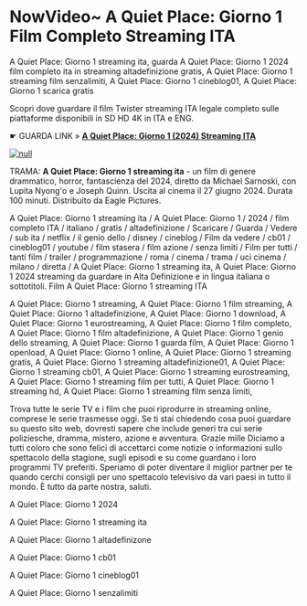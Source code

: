 # NowVideo~ A Quiet Place: Giorno 1 Film Completo Streaming ITA

A Quiet Place: Giorno 1 streaming ita, guarda A Quiet Place: Giorno 1 2024 film completo ita in streaming altadefinizione gratis, A Quiet Place: Giorno 1 streaming film senzalimiti, A Quiet Place: Giorno 1 cineblog01, A Quiet Place: Giorno 1 scarica gratis

Scopri dove guardare il film Twister streaming ITA legale completo sulle piattaforme disponibili in SD HD 4K in ITA e ENG.

☛ GUARDA LINK » **[A Quiet Place: Giorno 1 (2024) Streaming ITA](https://popcorn-tv.online/it/movie/762441/a-quiet-place-giorno-1)**

[![null](https://static.vecteezy.com/system/resources/thumbnails/034/325/871/small_2x/play-button-animation-play-and-music-icon-free-video.jpg)](https://popcorn-tv.online/it/movie/762441/a-quiet-place-giorno-1)

TRAMA: **A Quiet Place: Giorno 1 streaming ita** - un film di genere drammatico, horror, fantascienza del 2024, diretto da Michael Sarnoski, con Lupita Nyong'o e Joseph Quinn. Uscita al cinema il 27 giugno 2024. Durata 100 minuti. Distribuito da Eagle Pictures.

A Quiet Place: Giorno 1 streaming ita / A Quiet Place: Giorno 1 / 2024 / film completo ITA / italiano / gratis / altadefinizione / Scaricare / Guarda / Vedere / sub ita / netflix / il genio dello / disney / cineblog / Film da vedere / cb01 / cineblog01 / youtube / film stasera / film azione / senza limiti / Film per tutti / tanti film / trailer / programmazione / roma / cinema / trama / uci cinema / milano / diretta / A Quiet Place: Giorno 1 streaming ita, A Quiet Place: Giorno 1 2024 streaming da guardare in Alta Definizione e in lingua italiana o sottotitoli. Film A Quiet Place: Giorno 1 streaming ITA

A Quiet Place: Giorno 1 streaming, A Quiet Place: Giorno 1 film streaming, A Quiet Place: Giorno 1 altadefinizione, A Quiet Place: Giorno 1 download, A Quiet Place: Giorno 1 eurostreaming, A Quiet Place: Giorno 1 film completo, A Quiet Place: Giorno 1 film altadefinizione, A Quiet Place: Giorno 1 genio dello streaming, A Quiet Place: Giorno 1 guarda film, A Quiet Place: Giorno 1 openload, A Quiet Place: Giorno 1 online, A Quiet Place: Giorno 1 streaming gratis, A Quiet Place: Giorno 1 streaming altadefinizione01, A Quiet Place: Giorno 1 streaming cb01, A Quiet Place: Giorno 1 streaming eurostreaming, A Quiet Place: Giorno 1 streaming film per tutti, A Quiet Place: Giorno 1 streaming hd, A Quiet Place: Giorno 1 streaming film senza limiti,

Trova tutte le serie TV e i film che puoi riprodurre in streaming online, comprese le serie trasmesse oggi. Se ti stai chiedendo cosa puoi guardare su questo sito web, dovresti sapere che include generi tra cui serie poliziesche, dramma, mistero, azione e avventura. Grazie mille Diciamo a tutti coloro che sono felici di accettarci come notizie o informazioni sullo spettacolo della stagione, sugli episodi e su come guardano i loro programmi TV preferiti. Speriamo di poter diventare il miglior partner per te quando cerchi consigli per uno spettacolo televisivo da vari paesi in tutto il mondo. È tutto da parte nostra, saluti.

A Quiet Place: Giorno 1 2024

A Quiet Place: Giorno 1 streaming ita

A Quiet Place: Giorno 1 altadefinizone

A Quiet Place: Giorno 1 cb01

A Quiet Place: Giorno 1 cineblog01

A Quiet Place: Giorno 1 senzalimiti
